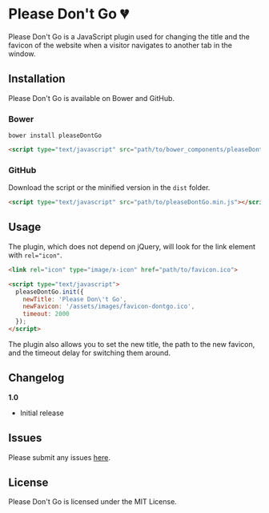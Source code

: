 # Please Don't Go 💔

Please Don't Go is a JavaScript plugin used for changing the title and the favicon of the website when a visitor navigates to another tab in the window.

## Installation
Please Don't Go is available on Bower and GitHub.

### Bower
```
bower install pleaseDontGo
```

```html
<script type="text/javascript" src="path/to/bower_components/pleaseDontGo/dist/pleaseDontGo.min.js"></script>
```

### GitHub
Download the script or the minified version in the ````dist```` folder.

```html
<script type="text/javascript" src="path/to/pleaseDontGo.min.js"></script>
```

## Usage
The plugin, which does not depend on jQuery, will look for the link element with ````rel="icon"````. 

```html
<link rel="icon" type="image/x-icon" href="path/to/favicon.ico">
```

```html
<script type="text/javascript">
  pleaseDontGo.init({
    newTitle: 'Please Don\'t Go',
    newFavicon: '/assets/images/favicon-dontgo.ico',
    timeout: 2000
  });
</script>
```

The plugin also allows you to set the new title, the path to the new favicon, and the timeout delay for switching them around.

## Changelog
**1.0**
* Initial release

## Issues
Please submit any issues [here](https://github.com/thomasvaeth/pleaseDontGo/issues).

## License
Please Don't Go is licensed under the MIT License.
